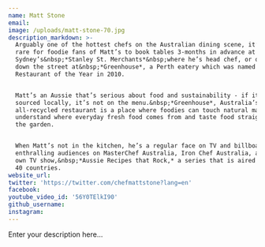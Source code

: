 ```yaml
---
name: Matt Stone
email:
image: /uploads/matt-stone-70.jpg
description_markdown: >-
  Arguably one of the hottest chefs on the Australian dining scene, it’s not
  rare for foodie fans of Matt’s to book tables 3-months in advance at
  Sydney’s&nbsp;*Stanley St. Merchants*&nbsp;where he’s head chef, or queue 100m
  down the street at&nbsp;*Greenhouse*, a Perth eatery which was named
  Restaurant of the Year in 2010.


  Matt’s an Aussie that’s serious about food and sustainability - if it can’t be
  sourced locally, it’s not on the menu.&nbsp;*Greenhouse*, Australia’s first
  all-recycled restaurant is a place where foodies can touch natural materials,
  understand where everyday fresh food comes from and taste food straight from
  the garden.


  When Matt’s not in the kitchen, he’s a regular face on TV and billboards,
  enthralling audiences on MasterChef Australia, Iron Chef Australia, and on his
  own TV show,&nbsp;*Aussie Recipes that Rock,* a series that is aired in over
  40 countries.
website_url:
twitter: 'https://twitter.com/chefmattstone?lang=en'
facebook:
youtube_video_id: '56Y0TElkI90'
github_username:
instagram:
---
```


Enter your description here...

